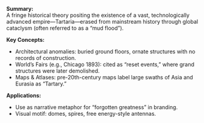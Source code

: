 **Summary:**  
A fringe historical theory positing the existence of a vast, technologically advanced empire—Tartaria—erased from mainstream history through global cataclysm (often referred to as a “mud flood”).

**Key Concepts:**

- Architectural anomalies: buried ground floors, ornate structures with no records of construction.
- World’s Fairs (e.g., Chicago 1893): cited as “reset events,” where grand structures were later demolished.
- Maps & Atlases: pre-20th-century maps label large swaths of Asia and Eurasia as “Tartary.”

**Applications:**

- Use as narrative metaphor for “forgotten greatness” in branding.
- Visual motif: domes, spires, free energy-style antennas.
